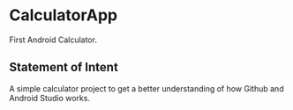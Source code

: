 # CalculatorApp
First Android Calculator.

## Statement of Intent
A simple calculator project to get a better understanding of how Github and Android Studio works.
